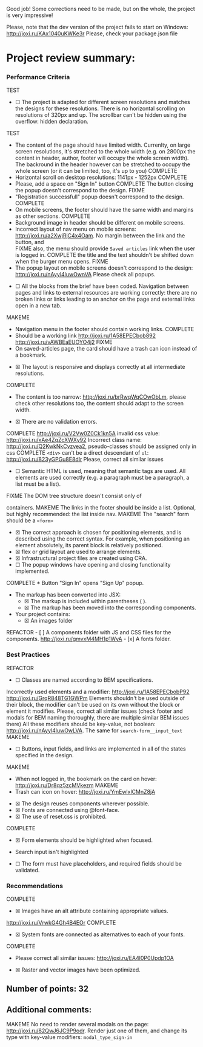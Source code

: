 

Good job! Some corrections need to be made, but on the whole, the project is very impressive!

Please, note that the dev version of the project fails to start on Windows: http://joxi.ru/KAx1040uKWKe3r Please, check your package.json file

# Project review summary:
### Performance Criteria
TEST 
- [ ] <!--14.429--> The project is adapted for different screen resolutions and matches the designs for these resolutions. There is no horizontal scrolling on resolutions of 320px and up. The scrollbar can't be hidden using the overflow: hidden declaration.


TEST 
* The content of the page should have limited width. Currenlty, on large screen resolutions, it's stretched to the whole width (e.g. on 2800px the content in header, author, footer will occupy the whole screen width). The backround in the header however can be stretched to occupy the whole screen (or it can be limited, too, it's up to you)
COMPLETE 
* Horizontal scroll on desktop resolutions: 1141px - 1252px
COMPLETE
 * Please, add a space on "Sign In" button
COMPLETE The button closing the popup doesn't correspond to the design.
FIXME
 * "Registration successfull" popup doesn't correspond to the design.
COMPLETE
 * On mobile screens, the footer should have the same width and margins as other sections.
COMPLETE
 * Background image in header should be different on mobile screens.
 * Incorrect layout of nav menu on mobile screens: http://joxi.ru/a2XwjRjC4x4Oam. No margin between the link and the button, and     
 FIXME 
 also, the menu should provide `Saved articles` link when the user is logged in.
COMPLETE
 the title and the text shouldn't be shifted down when the burger menu opens.
FIXME 
* The popup layout on mobile screens doesn't correspond to the design: http://joxi.ru/nAyyl4luwOwnVA Please check all popups.
- [ ] <!--14.429--> All the blocks from the brief have been coded. Navigation between pages and links to external resources are working correctly: there are no broken links or links leading to an anchor on the page and external links open in a new tab.
MAKEME
 * Navigation menu in the footer should contain working links.
COMPLETE
 * Should be a working link http://joxi.ru/1A58EPECbob892 http://joxi.ru/vAWBEaEUOYO4j2
FIXME
 * On saved-articles page, the card should have a trash can icon instead of a bookmark.
- [x] <!--14.429--> The layout is responsive and displays correctly at all intermediate resolutions.
COMPLETE 
* The content is too narrow: http://joxi.ru/brRwqWqCOwObLm, please check other resolutions too, the content should adapt to the screen width.
 - [X] <!--3.38--> There are no validation errors.
COMPLETE http://joxi.ru/V2Vw0Z0Ck1kn5A invalid css value: http://joxi.ru/xAe4ZqZcXWXy92 Incorrect class name: http://joxi.ru/Q2KwkNkCvzvea2, pseudo-classes should be assigned only in css
COMPLETE `<div>` can't be a direct descendant of `ul`: http://joxi.ru/823yGPGu8E8dlr Please, correct all similar issues
- [ ] <!--3.38--> Semantic HTML is used, meaning that semantic tags are used. All elements are used correctly (e.g. a paragraph must be a paragraph, a list must be a list). 
FIXME The DOM tree structure doesn't consist only of <div> containers.
MAKEME The links in the footer should be inside a list. Optional, but highly recommended: the list inside nav.
MAKEME The "search" form should be a `<form>`
- [x] <!--3.38--> The correct approach is chosen for positioning elements, and is described using the correct syntax. For example, when positioning an element absolutely, its parent block is relatively positioned.
- [x] <!--3.38--> flex or grid layout are used to arrange elements.
- [x] <!--3.38--> Infrastructural project files are created using CRA.
- [ ] <!--3.38--> The popup windows have opening and closing functionality implemented.
COMPLETE * Button "Sign In" opens "Sign Up" popup.
- The markup has been converted into JSX:
	- [x] <!--3.38--> The markup is included within parentheses ( ).
	- [x] <!--3.38--> The markup has been moved into the corresponding components.
- Your project contains:
	- [x] <!--3.38--> An images folder
REFACTOR
	- [ ] <!--3.38--> A components folder with JS and CSS files for the components.
	http://joxi.ru/gmvxM4MH1p1WyA
	- [x] <!--3.38--> A fonts folder.
	
### Best Practices
REFACTOR
 - [ ] <!--2.143--> Classes are named according to BEM specifications.
Incorrectly used elements and a modifier: http://joxi.ru/1A58EPECbobP92 http://joxi.ru/GrqR848TG1GWPm Elements shouldn't be used outside of their block, the modifier can't be used on its own without the block or element it modifies. Please, correct all similar issues (check footer and modals for BEM naming thoroughly, there are multiple similar BEM issues there)
All these modifiers should be key-value, not boolean: http://joxi.ru/nAyyl4luwOwLVA. The same for `search-form__input_text`
MAKEME
 - [ ] <!--2.143--> Buttons, input fields, and links are implemented in all of the states specified in the design.
MAKEME
 * When not logged in, the bookmark on the card on hover: http://joxi.ru/Dr8qz5zcMVkezm
MAKEME
 * Trash can icon on hover: http://joxi.ru/YmEwlxlCMnZ8jA
- [x] <!--2.143--> The design reuses components wherever possible.
- [x] <!--2.143--> Fonts are connected using @font-face.
- [x] <!--2.143--> The use of reset.css is prohibited.
COMPLETE
- [x] <!--2.143--> Form elements should be highlighted when focused.
* Search input isn't highlighted
- [ ] <!--2.143--> The form must have placeholders, and required fields should be validated.

### Recommendations
COMPLETE
 - [x] <!--1.67--> Images have an alt attribute containing appropriate values.
http://joxi.ru/VrwkG4Gh4B4EOr
COMPLETE 
- [x] <!--1.67--> System fonts are connected as alternatives to each of your fonts.
COMPLETE
 * Please correct all similar issues: http://joxi.ru/EA4l0P0Updp1OA
- [x] <!--1.67--> Raster and vector images have been optimized.

## Number of points: 32

## Additional comments:

MAKEME No need to render several modals on the page: http://joxi.ru/82QwJ6JC9P9odr. Render just one of them, and change its type with key-value modifiers: `modal_type_sign-in`